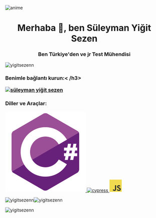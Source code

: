 
![anime](https://user-images.githubusercontent.com/127087189/228769853-b3b10e73-b369-4b2f-b03c-1ceeda2cd723.gif)
<h1 align="center">Merhaba 👋, ben Süleyman Yiğit Sezen</h1>
<h3 align="center">Ben Türkiye'den ve jr Test Mühendisi</h3>

<p align="left"> <img src="https://komarev.com/ghpvc/?username=yigitsezenn&label=Profile%20views&color=0e75b6&style=flat" alt="yigitsezenn" /> </p>

<h3 align="left">Benimle bağlantı kurun:< /h3>
<p align = "left">
<a href = "https://linkedin.com/in/süleyman yiğit sezen" target = "blank"><img align = "center" src = "https:// raw.githubusercontent.com/rahuldkjain/github-profile-readme-generator/master/src/images/icons/Social/linked-in-alt.svg" alt = "süleyman yiğit sezen" height = "30" genişlik = "40 " /></a>
</p>

<h3 align="left">Diller ve Araçlar:</h3>
<p align="left"> <a href="https://www.w3schools.com/ cs/" target = "_blank" rel = "noreferrer"> <img src = "https://raw.githubusercontent.com/devicons/devicon/master/icons/csharp/csharp-original.svg" alt = "csharp" genişlik = "40" yükseklik = "40"/> </a> <a href = "https://www.cypress.io" target = "_blank" rel = "noreferrer"> <img src = "https:/ /raw.githubusercontent.com/simple-icons/simple-icons/6e46ec1fc23b60c8fd0d2f2ff46db82e16dbd75f/icons/cypress.svg" alt = "cypress" width = "40" height = "40"/> </a> <a href = "https ://developer.mozilla.org/en-US/docs/Web/JavaScript" target = "_blank" rel = "noreferrer"> <img src = "https://raw.githubusercontent.com/devicons/devicon/master /icons/javascript/javascript-original.svg" alt = "javascript" width = "40" height = "40"/> </a> </p> <p>

<img align = "left" src = "https ://github-readme-stats.vercel.app/api/top-langs?username=yigitsezenn&show_icons=true&locale=en&layout=compact" alt="yigitsezenn" /></p> <p>

 <img align=" center" src="https://github-readme-stats.vercel.app/api?username=yigitsezenn&show_icons=true&locale=en" alt="yigitsezenn" /></p>

<p><img align="center" src="https://github-readme-streak-stats.herokuapp.com/?user=yigitsezenn&" alt="yigitsezenn" /></p>



     
          
                  
          
       
          
          
